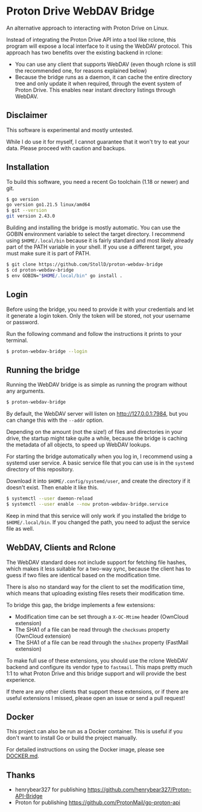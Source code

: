 # Proton Drive WebDAV Bridge

An alternative approach to interacting with Proton Drive on Linux.

Instead of integrating the Proton Drive API into a tool like rclone, this program will expose a local interface to it
using the WebDAV protocol. This approach has two benefits over the existing backend in rclone:

- You can use any client that supports WebDAV (even though rclone is still the recommended one, for reasons explained
  below)
- Because the bridge runs as a daemon, it can cache the entire directory tree and only update it when required, through
  the event system of Proton Drive. This enables near instant directory listings through WebDAV.

## Disclaimer

This software is experimental and mostly untested.

While I do use it for myself, I cannot guarantee that it won't try to eat your data. Please proceed with caution and
backups.

## Installation

To build this software, you need a recent Go toolchain (1.18 or newer) and git.

```bash
$ go version
go version go1.21.5 linux/amd64
$ git --version
git version 2.43.0
```

Building and installing the bridge is mostly automatic. You can use the GOBIN environment variable to select the target
directory. I recommend using `$HOME/.local/bin` because it is fairly standard and most likely already part of the PATH
variable in your shell. If you use a different target, you must make sure it is part of PATH.

```bash
$ git clone https://github.com/StollD/proton-webdav-bridge
$ cd proton-webdav-bridge
$ env GOBIN="$HOME/.local/bin" go install .
```

## Login

Before using the bridge, you need to provide it with your credentials and let it generate a login token. Only the token
will be stored, not your username or password.

Run the following command and follow the instructions it prints to your terminal.

```bash
$ proton-webdav-bridge --login
```

## Running the bridge

Running the WebDAV bridge is as simple as running the program without any arguments.

```bash
$ proton-webdav-bridge
```

By default, the WebDAV server will listen on http://127.0.0.1:7984, but you can change this with the `--addr` option.

Depending on the amount (not the size!) of files and directories in your drive, the startup might take quite a while,
because the bridge is caching the metadata of all objects, to speed up WebDAV lookups.

For starting the bridge automatically when you log in, I recommend using a systemd user service. A basic service file
that you can use is in the `systemd` directory of this repository.

Download it into `$HOME/.config/systemd/user`, and create the directory if it doesn't exist. Then enable it like this.

```bash
$ systemctl --user daemon-reload
$ systemctl --user enable --now proton-webdav-bridge.service
```

Keep in mind that this service will only work if you installed the bridge to `$HOME/.local/bin`. If you changed the
path, you need to adjust the service file as well.

## WebDAV, Clients and Rclone

The WebDAV standard does not include support for fetching file hashes, which makes it less suitable for a two-way sync,
because the client has to guess if two files are identical based on the modification time.

There is also no standard way for the client to set the modification time, which means that uploading existing files
resets their modification time.

To bridge this gap, the bridge implements a few extensions:

- Modification time can be set through a `X-OC-Mtime` header (OwnCloud extension)
- The SHA1 of a file can be read through the `checksums` property (OwnCloud extension)
- The SHA1 of a file can be read through the `sha1hex` property (FastMail extension)

To make full use of these extensions, you should use the rclone WebDAV backend and configure its vendor type to
`fastmail`. This maps pretty much 1:1 to what Proton Drive and this bridge support and will provide the best
experience.

If there are any other clients that support these extensions, or if there are useful extensions I missed, please open
an issue or send a pull request!

## Docker

This project can also be run as a Docker container. This is useful if you don't want to install Go or build the project manually.

For detailed instructions on using the Docker image, please see [DOCKER.md](DOCKER.md).

## Thanks

- henrybear327 for publishing https://github.com/henrybear327/Proton-API-Bridge
- Proton for publishing https://github.com/ProtonMail/go-proton-api
